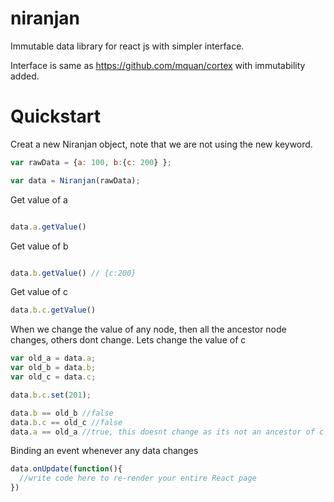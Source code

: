 # niranjan
Immutable data library for react js with simpler interface.

Interface is same as https://github.com/mquan/cortex with immutability added.

# Quickstart
Creat a new Niranjan object, note that we are not using the new keyword.
```javascript
var rawData = {a: 100, b:{c: 200} };

var data = Niranjan(rawData);
```



Get value of a
```javascript

data.a.getValue()
```

Get value of b
```javascript

data.b.getValue() // {c:200}
```



Get value of c

```javascript
data.b.c.getValue()
```

When we change the value of any node, then all the ancestor node changes, others dont change. Lets change the value of c

```javascript
var old_a = data.a;
var old_b = data.b;
var old_c = data.c;

data.b.c.set(201);

data.b == old_b //false
data.b.c == old_c //false
data.a == old_a //true, this doesnt change as its not an ancestor of c

```

Binding an event whenever any data changes

```javascript
data.onUpdate(function(){
  //write code here to re-render your entire React page
})
```

